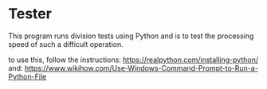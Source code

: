 # Tester
This program runs division tests using Python and is to test the processing speed of such a difficult operation.

to use this, follow the instructions: https://realpython.com/installing-python/ and: https://www.wikihow.com/Use-Windows-Command-Prompt-to-Run-a-Python-File
